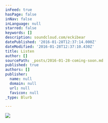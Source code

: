 ```yaml
---
inFeed: true
hasPage: false
inNav: false
inLanguage: null
starred: false
keywords: []
description: soundcloud.com/eckibear
datePublished: '2016-01-28T12:37:14.000Z'
dateModified: '2016-01-28T12:37:10.430Z'
title: Listen
author: []
sourcePath: _posts/2016-01-28-coming-soon.md
published: true
authors: []
publisher:
  name: null
  domain: null
  url: null
  favicon: null
_type: Blurb

---
```

![](https://the-grid-user-content.s3-us-west-2.amazonaws.com/325d2f31-d238-4640-b5c2-cd9892807565.png)